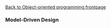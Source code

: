 [Back to Object-oriented programming frontpage](../03-object-oriented-programming.md)

### Model-Driven Design

